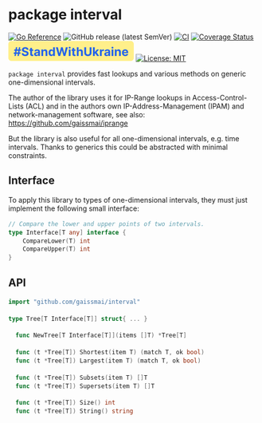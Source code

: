 # package interval
[![Go Reference](https://pkg.go.dev/badge/github.com/gaissmai/interval.svg)](https://pkg.go.dev/github.com/gaissmai/interval#section-documentation)
![GitHub release (latest SemVer)](https://img.shields.io/github/v/release/gaissmai/interval)
[![CI](https://github.com/gaissmai/interval/actions/workflows/go.yml/badge.svg)](https://github.com/gaissmai/interval/actions/workflows/go.yml)
[![Coverage Status](https://coveralls.io/repos/github/gaissmai/interval/badge.svg)](https://coveralls.io/github/gaissmai/interval)
[![Stand With Ukraine](https://raw.githubusercontent.com/vshymanskyy/StandWithUkraine/main/badges/StandWithUkraine.svg)](https://stand-with-ukraine.pp.ua)
[![License: MIT](https://img.shields.io/badge/License-MIT-yellow.svg)](https://opensource.org/licenses/MIT)

`package interval` provides fast lookups and various methods on generic one-dimensional intervals.

The author of the library uses it for IP-Range lookups in Access-Control-Lists (ACL)
and in the authors own IP-Address-Management (IPAM) and network-management software,
see also: https://github.com/gaissmai/iprange

But the library is also useful for all one-dimensional intervals, e.g. time intervals.
Thanks to generics this could be abstracted with minimal constraints.

## Interface

To apply this library to types of one-dimensional intervals, they must just implement the following small interface:

```go
// Compare the lower and upper points of two intervals.
type Interface[T any] interface {
	CompareLower(T) int
	CompareUpper(T) int
}
```

## API
```go
import "github.com/gaissmai/interval"

type Tree[T Interface[T]] struct{ ... }

  func NewTree[T Interface[T]](items []T) *Tree[T]

  func (t *Tree[T]) Shortest(item T) (match T, ok bool)
  func (t *Tree[T]) Largest(item T) (match T, ok bool)

  func (t *Tree[T]) Subsets(item T) []T
  func (t *Tree[T]) Supersets(item T) []T

  func (t *Tree[T]) Size() int
  func (t *Tree[T]) String() string

```
